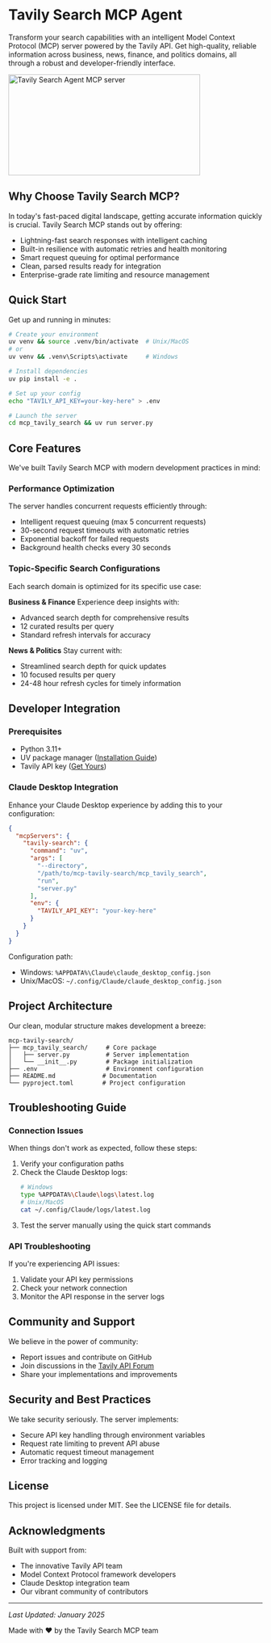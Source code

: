 # Tavily Search MCP Agent

Transform your search capabilities with an intelligent Model Context Protocol (MCP) server powered by the Tavily API. Get high-quality, reliable information across business, news, finance, and politics domains, all through a robust and developer-friendly interface.

<a href="https://glama.ai/mcp/servers/p0w4whs3l4"><img width="380" height="200" src="https://glama.ai/mcp/servers/p0w4whs3l4/badge" alt="Tavily Search Agent MCP server" /></a>

## Why Choose Tavily Search MCP?

In today's fast-paced digital landscape, getting accurate information quickly is crucial. Tavily Search MCP stands out by offering:

- Lightning-fast search responses with intelligent caching
- Built-in resilience with automatic retries and health monitoring
- Smart request queuing for optimal performance
- Clean, parsed results ready for integration
- Enterprise-grade rate limiting and resource management

## Quick Start

Get up and running in minutes:

```bash
# Create your environment
uv venv && source .venv/bin/activate  # Unix/MacOS
# or
uv venv && .venv\Scripts\activate     # Windows

# Install dependencies
uv pip install -e .

# Set up your config
echo "TAVILY_API_KEY=your-key-here" > .env

# Launch the server
cd mcp_tavily_search && uv run server.py
```

## Core Features

We've built Tavily Search MCP with modern development practices in mind:

### Performance Optimization
The server handles concurrent requests efficiently through:
- Intelligent request queuing (max 5 concurrent requests)
- 30-second request timeouts with automatic retries
- Exponential backoff for failed requests
- Background health checks every 30 seconds

### Topic-Specific Search Configurations

Each search domain is optimized for its specific use case:

**Business & Finance**
Experience deep insights with:
- Advanced search depth for comprehensive results
- 12 curated results per query
- Standard refresh intervals for accuracy

**News & Politics**
Stay current with:
- Streamlined search depth for quick updates
- 10 focused results per query
- 24-48 hour refresh cycles for timely information

## Developer Integration

### Prerequisites
- Python 3.11+
- UV package manager ([Installation Guide](https://github.com/astral-sh/uv))
- Tavily API key ([Get Yours](https://tavily.com))

### Claude Desktop Integration

Enhance your Claude Desktop experience by adding this to your configuration:

```json
{
  "mcpServers": {
    "tavily-search": {
      "command": "uv",
      "args": [
        "--directory",
        "/path/to/mcp-tavily-search/mcp_tavily_search",
        "run",
        "server.py"
      ],
      "env": {
        "TAVILY_API_KEY": "your-key-here"
      }
    }
  }
}
```

Configuration path:
- Windows: `%APPDATA%\Claude\claude_desktop_config.json`
- Unix/MacOS: `~/.config/Claude/claude_desktop_config.json`

## Project Architecture

Our clean, modular structure makes development a breeze:

```
mcp-tavily-search/
├── mcp_tavily_search/     # Core package
│   ├── server.py          # Server implementation
│   └── __init__.py        # Package initialization
├── .env                   # Environment configuration
├── README.md             # Documentation
└── pyproject.toml        # Project configuration
```

## Troubleshooting Guide

### Connection Issues
When things don't work as expected, follow these steps:

1. Verify your configuration paths
2. Check the Claude Desktop logs:
   ```bash
   # Windows
   type %APPDATA%\Claude\logs\latest.log
   # Unix/MacOS
   cat ~/.config/Claude/logs/latest.log
   ```
3. Test the server manually using the quick start commands

### API Troubleshooting
If you're experiencing API issues:

1. Validate your API key permissions
2. Check your network connection
3. Monitor the API response in the server logs

## Community and Support

We believe in the power of community:

- Report issues and contribute on GitHub
- Join discussions in the [Tavily API Forum](https://tavily.com/forum)
- Share your implementations and improvements

## Security and Best Practices

We take security seriously. The server implements:

- Secure API key handling through environment variables
- Request rate limiting to prevent API abuse
- Automatic request timeout management
- Error tracking and logging

## License

This project is licensed under MIT. See the LICENSE file for details.

## Acknowledgments

Built with support from:
- The innovative Tavily API team
- Model Context Protocol framework developers
- Claude Desktop integration team
- Our vibrant community of contributors

---
*Last Updated: January 2025*

Made with ♥️ by the Tavily Search MCP team